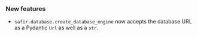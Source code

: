 ### New features

- `safir.database.create_database_engine` now accepts the database URL as a Pydantic `Url` as well as a `str`.
